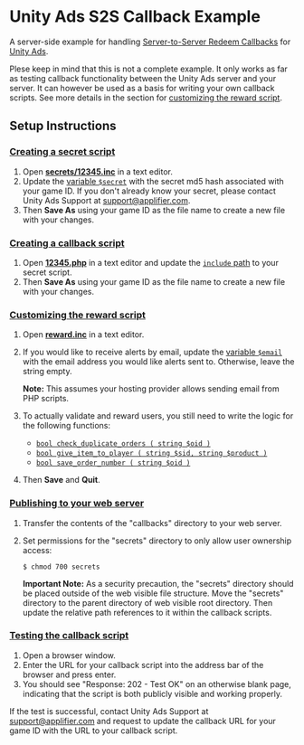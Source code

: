 Unity Ads S2S Callback Example
==============================

A server-side example for handling [Server-to-Server Redeem Callbacks](http://unityads.unity3d.com/help/Documentation%20for%20Publishers/Server-to-server-Redeem-Callbacks) for [Unity Ads](http://unityads.unity3d.com).

Plese keep in mind that this is not a complete example. It only works as far as testing callback functionality between the Unity Ads server and your server. It can however be used as a basis for writing your own callback scripts. See more details in the section for [customizing the reward script]().

## Setup Instructions

### [Creating a secret script](id:secret)
1.	Open [**secrets/12345.inc**](callback/secrets/12345.inc) in a text editor.
1.	Update the [variable `$secret`](callback/secrets/12345.inc#L2) with the secret md5 hash associated with your game ID. If you don't already know your secret, please contact Unity Ads Support at <support@applifier.com>.
1.	Then **Save As** using your game ID as the file name to create a new file with your changes. 

### [Creating a callback script](id:callback)
1.	Open [**12345.php**](callback/12345.php) in a text editor and update the [`include` path](callback/12345.php#L2) to your secret script.
1.	Then **Save As** using your game ID as the file name to create a new file with your changes.

### [Customizing the reward script](id:reward)
1.	Open [**reward.inc**](callback/reward.inc) in a text editor.
1.	If you would like to receive alerts by email, update the [variable `$email`](callback/reward.inc#L4) with the email address you would like alerts sent to. Otherwise, leave the string empty.
	
	**Note:** This assumes your hosting provider allows sending email from PHP scripts.
	
1.	To actually validate and reward users, you still need to write the logic for the following functions:
	*	[`bool check_duplicate_orders ( string $oid )`](callback/reward.inc#L23-L28)
	*	[`bool give_item_to_player ( string $sid, string $product )`](callback/reward.inc#L30-L35)
	*	[`bool save_order_number ( string $oid )`](callback/reward.inc#L37-L42)

1.	Then **Save** and **Quit**.

### [Publishing to your web server](id:publish)

1.	Transfer the contents of the "callbacks" directory to your web server.

1.	Set permissions for the "secrets" directory to only allow user ownership access:

		$ chmod 700 secrets
	
	**Important Note:** As a security precaution, the "secrets" directory should be placed outside of the web visible file structure. Move the "secrets" directory to the parent directory of web visible root directory. Then update the relative path references to it within the callback scripts.

### [Testing the callback script](id:test)
1.	Open a browser window.
1.	Enter the URL for your callback script into the address bar of the browser and press enter.
1.	You should see "Response: 202 - Test OK" on an otherwise blank page, indicating that the script is both publicly visible and working properly.

If the test is successful, contact Unity Ads Support at <support@applifier.com> and request to update the callback URL for your game ID with the URL to your callback script.
